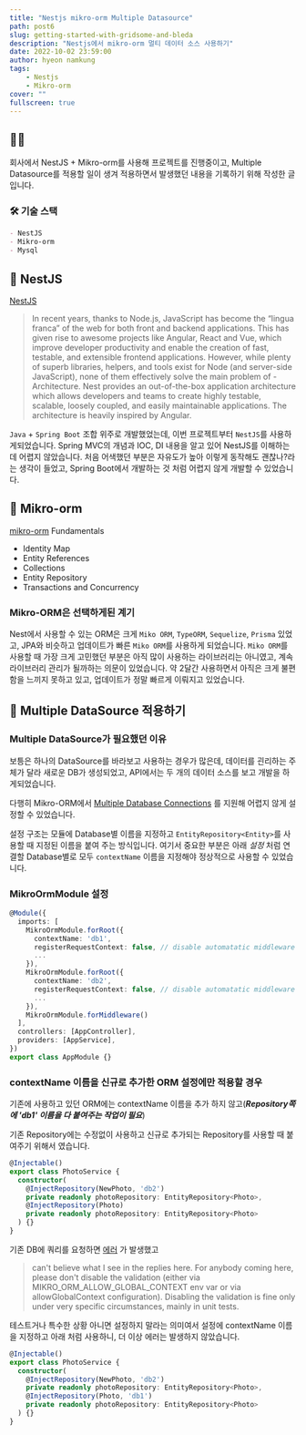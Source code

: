 ```yaml
---
title: "Nestjs mikro-orm Multiple Datasource"
path: post6
slug: getting-started-with-gridsome-and-bleda
description: "Nestjs에서 mikro-orm 멀티 데이터 소스 사용하기"
date: 2022-10-02 23:59:00
author: hyeon namkung
tags:
    - Nestjs
    - Mikro-orm
cover: ""
fullscreen: true
---
```


## ✍🏻
회사에서 NestJS + Mikro-orm를 사용해 프로젝트를 진행중이고, Multiple Datasource를 적용할 일이 생겨 적용하면서 발생했던 내용을 기록하기 위해 작성한 글입니다. 

### 🛠 기술 스택
```markdown
- NestJS
- Mikro-orm
- Mysql
```

## 🎡 **NestJS**
[NestJS](https://nestjs.com/)
> In recent years, thanks to Node.js, JavaScript has become the “lingua franca” of the web for both front and backend applications. This has given rise to awesome projects like Angular, React and Vue, which improve developer productivity and enable the creation of fast, testable, and extensible frontend applications. However, while plenty of superb libraries, helpers, and tools exist for Node (and server-side JavaScript), none of them effectively solve the main problem of - Architecture.
Nest provides an out-of-the-box application architecture which allows developers and teams to create highly testable, scalable, loosely coupled, and easily maintainable applications. The architecture is heavily inspired by Angular.

`Java` + `Spring Boot` 조합 위주로 개발했었는데, 이번 프로젝트부터 `NestJS`를 사용하게되었습니다. Spring MVC의 개념과 IOC, DI 내용을 알고 있어 NestJS를 이해하는데 어렵지 않았습니다.
처음 어색했던 부분은 자유도가 높아 이렇게 동작해도 괜찮나?라는 생각이 들었고, Spring Boot에서 개발하는 것 처럼 어렵지 않게 개발할 수 있었습니다.

## 📂 **Mikro-orm**
[mikro-orm](https://mikro-orm.io/)
Fundamentals
- Identity Map
- Entity References
- Collections
- Entity Repository
- Transactions and Concurrency

### Mikro-ORM은 선택하게된 계기
Nest에서 사용할 수 있는 ORM은 크게 `Miko ORM`, `TypeORM`, `Sequelize`, `Prisma` 있었고, JPA와 비슷하고 업데이트가 빠른 `Miko ORM`를 사용하게 되었습니다.
`Miko ORM`를 사용할 때 가장 크게 고민했던 부분은 아직 많이 사용하는 라이브러리는 아니였고, 계속 라이브러리 관리가 될까하는 의문이 있었습니다.
약 2달간 사용하면서 아직은 크게 불편함을 느끼지 못하고 있고, 업데이트가 정말 빠르게 이뤄지고 있었습니다.

## 🌼 **Multiple DataSource 적용하기** 
### Multiple DataSource가 필요했던 이유
보틍은 하나의 DataSource를 바라보고 사용하는 경우가 많은데, 데이터를 괸리하는 주체가 달라 새로운 DB가 생성되었고, API에서는 두 개의 데이터 소스를 보고 개발을 하게되었습니다.

다행히 Mikro-ORM에서 [Multiple Database Connections](https://mikro-orm.io/docs/usage-with-nestjs#multiple-database-connections) 를 지원해 어렵지 않게 설정할 수 있었습니다.

설정 구조는 모듈에 Database별 이름을 지정하고 `EntityRepository<Entity>`를 사용할 때 지정된 이름을 붙여 주는 방식입니다.
여기서 중요한 부분은 아래 *설정* 처럼 연결할 Database별로 모두 `contextName` 이름을 지정해야 정상적으로 사용할 수 있었습니다.

### MikroOrmModule 설정
```typescript
@Module({
  imports: [
    MikroOrmModule.forRoot({
      contextName: 'db1',
      registerRequestContext: false, // disable automatatic middleware
      ...
    }),
    MikroOrmModule.forRoot({
      contextName: 'db2',
      registerRequestContext: false, // disable automatatic middleware
      ...
    }),
    MikroOrmModule.forMiddleware()
  ],
  controllers: [AppController],
  providers: [AppService],
})
export class AppModule {}
```


### contextName 이름을 신규로 추가한 ORM 설정에만 적용할 경우
기존에 사용하고 있던 ORM에는 contextName 이름을 추가 하지 않고(***Repository쪽에 'db1' 이름을 다 붙여주는 작업이 필요***)

기존 Repository에는 수정없이 사용하고 신규로 추가되는 Repository를 사용할 때 붙여주기 위해서 였습니다.
```typescript
@Injectable()
export class PhotoService {
  constructor(
    @InjectRepository(NewPhoto, 'db2')
    private readonly photoRepository: EntityRepository<Photo>,
    @InjectRepository(Photo)
    private readonly photoRepository: EntityRepository<Photo>
  ) {}
}
```


기존 DB에 쿼리를 요청하면 [에러](https://stackoverflow.com/questions/71117269/validation-error-using-global-entity-manager-instance-methods-for-context-speci) 가 발생했고

> can't believe what I see in the replies here. For anybody coming here, please don't disable the validation (either via MIKRO_ORM_ALLOW_GLOBAL_CONTEXT env var or via allowGlobalContext configuration). Disabling the validation is fine only under very specific circumstances, mainly in unit tests.

테스트거나 특수한 상황 아니면 설정하지 말라는 의미여서 설정에 contextName 이름을 지정하고 아래 처럼 사용하니, 더 이상 에러는 발생하지 않았습니다.
```typescript
@Injectable()
export class PhotoService {
  constructor(
    @InjectRepository(NewPhoto, 'db2')
    private readonly photoRepository: EntityRepository<Photo>,
    @InjectRepository(Photo, 'db1')
    private readonly photoRepository: EntityRepository<Photo>
  ) {}
}
```

